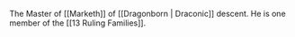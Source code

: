 The Master of [[Marketh]] of [[Dragonborn | Draconic]] descent. He is one member of the [[13 Ruling Families]].